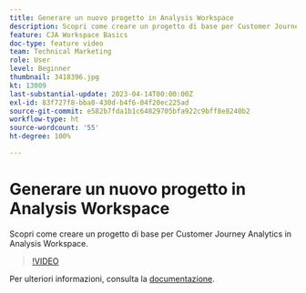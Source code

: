 ```yaml
---
title: Generare un nuovo progetto in Analysis Workspace
description: Scopri come creare un progetto di base per Customer Journey Analytics in Analysis Workspace.
feature: CJA Workspace Basics
doc-type: feature video
team: Technical Marketing
role: User
level: Beginner
thumbnail: 3418396.jpg
kt: 13009
last-substantial-update: 2023-04-14T00:00:00Z
exl-id: 83f727f8-bba0-430d-b4f6-04f20ec225ad
source-git-commit: e582b7fda1b1c64829705bfa922c9bff8e8240b2
workflow-type: ht
source-wordcount: '55'
ht-degree: 100%

---
```


# Generare un nuovo progetto in Analysis Workspace

Scopri come creare un progetto di base per Customer Journey Analytics in Analysis Workspace.

>[!VIDEO](https://video.tv.adobe.com/v/3418396/?learn=on&quality=12)

Per ulteriori informazioni, consulta la [documentazione](https://experienceleague.adobe.com/docs/analytics-platform/using/cja-workspace/perform-basic-analysis.html?lang=it).
